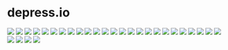 # depress.io

[![](https://img.shields.io/badge/build-meh-brightgreen.svg)]()
[![](https://img.shields.io/badge/badges-lots-brightgreen.svg)]()
[![](https://img.shields.io/badge/memes-dank-brightgreen.svg)]()
[![](https://img.shields.io/badge/strongly_typed_language-of_course_not-red.svg)]()
[![](https://img.shields.io/badge/framework_made_yesterday-definitely-orange.svg)]()
[![](https://img.shields.io/badge/learning_machine-learning-blue.svg)]()
[![](https://img.shields.io/badge/overly_ambitions_readme-yup-brightgreen.svg)]()
[![](https://img.shields.io/badge/money_wasted_on_coding_bootcamps-$1.4mil-brightgreen.svg)]()
[![](https://img.shields.io/badge/platform-only_macbooks-lightgray.svg)]()
[![](https://img.shields.io/badge/coffee-way_too_much-yellowgreen.svg)]()
[![](https://img.shields.io/badge/swagger-a_real_technology-brightgreen.svg)]()
[![](https://img.shields.io/badge/puppets-choclatey-orange.svg)]()
[![](https://img.shields.io/badge/tests-running-lightgray.svg)]()
[![](https://img.shields.io/badge/errors-wont_fix-blue.svg)]()
[![](https://img.shields.io/badge/TravisCI-mongodb-yellow.svg)]()
[![](https://img.shields.io/badge/scalability-np_hard-red.svg)]()
[![](https://img.shields.io/badge/version-fabulous-ff69b4.svg)]()
[![](https://img.shields.io/badge/()=>-{}-lightgray.svg)]()
[![](https://img.shields.io/badge/%23include<stdio.h>-int_main()_{printf("hello_world");_return_0;}-lightgray.svg)]()
[![](https://img.shields.io/badge/docker-vagrant-blue.svg)]()
[![](https://img.shields.io/badge/maintainability-0%25-lightgray.svg)]()
[![](https://img.shields.io/badge/license-your_mom-brightgreen.svg)]()
[![](https://img.shields.io/badge/wordpress-lots_of_vulnerabilities-orange.svg)]()
[![](https://img.shields.io/badge/oracle-not_nice_people-red.svg)]()
[![](https://img.shields.io/badge/emoji-:thumbsup:-blue.svg)]()
[![](https://img.shields.io/badge/UX-UI-brightgreen.svg)]()
[![](https://img.shields.io/badge/agile-no_comments-blue.svg)]()
[![](https://img.shields.io/badge/angular-react-green.svg)]()
[![](https://img.shields.io/badge/architecture-serverless-brightgreen.svg)]()
